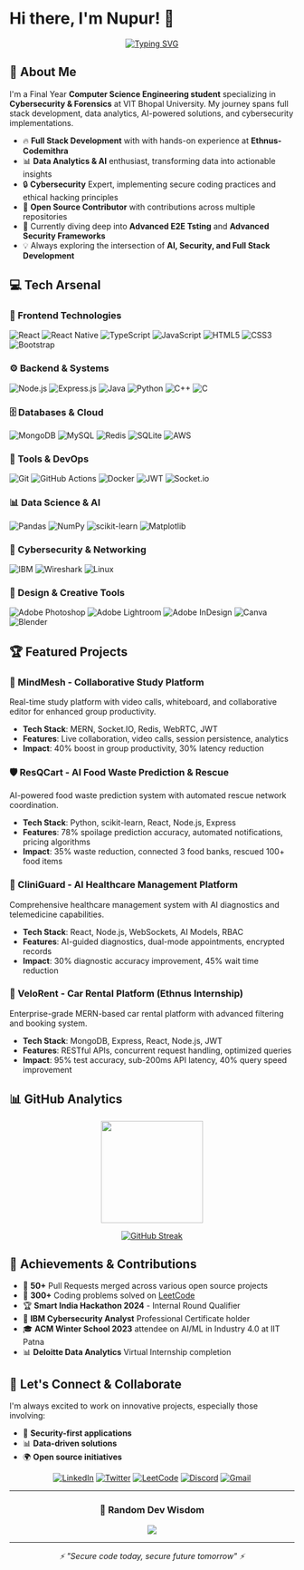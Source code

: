 # Hi there, I'm Nupur! 👋

<div align="center">
  
  [![Typing SVG](https://readme-typing-svg.herokuapp.com?font=Fira+Code&weight=500&size=25&pause=1000&color=FF6B6B&center=true&vCenter=true&random=false&width=600&lines=Full+Stack+Developer;Data+Analyst+%26+AI+Enthusiast;Cybersecurity+Explorer;Open+Source+Contributor)](https://git.io/typing-svg)
  
</div>

## 🚀 About Me

I'm a Final Year **Computer Science Engineering student** specializing in **Cybersecurity & Forensics** at VIT Bhopal University. My journey spans full stack development, data analytics, AI-powered solutions, and cybersecurity implementations. 

- 🔥 **Full Stack Development** with with hands-on experience at **Ethnus-Codemithra** 
- 📊 **Data Analytics & AI** enthusiast, transforming data into actionable insights  
- 🔒 **Cybersecurity** Expert, implementing secure coding practices and ethical hacking principles
- 🌟 **Open Source Contributor** with contributions across multiple repositories
- 🎯 Currently diving deep into **Advanced E2E Tsting** and **Advanced Security Frameworks**
- 💡 Always exploring the intersection of **AI, Security, and Full Stack Development**

## 💻 Tech Arsenal

### 🎨 Frontend Technologies
![React](https://img.shields.io/badge/react-%2320232a.svg?style=for-the-badge&logo=react&logoColor=%2361DAFB)
![React Native](https://img.shields.io/badge/react_native-%2320232a.svg?style=for-the-badge&logo=react&logoColor=%2361DAFB)
![TypeScript](https://img.shields.io/badge/typescript-%23007ACC.svg?style=for-the-badge&logo=typescript&logoColor=white)
![JavaScript](https://img.shields.io/badge/javascript-%23323330.svg?style=for-the-badge&logo=javascript&logoColor=%23F7DF1E)
![HTML5](https://img.shields.io/badge/html5-%23E34F26.svg?style=for-the-badge&logo=html5&logoColor=white)
![CSS3](https://img.shields.io/badge/css3-%231572B6.svg?style=for-the-badge&logo=css3&logoColor=white)
![Bootstrap](https://img.shields.io/badge/bootstrap-%23563D7C.svg?style=for-the-badge&logo=bootstrap&logoColor=white)

### ⚙️ Backend & Systems
![Node.js](https://img.shields.io/badge/node.js-6DA55F?style=for-the-badge&logo=node.js&logoColor=white)
![Express.js](https://img.shields.io/badge/express.js-%23404d59.svg?style=for-the-badge&logo=express&logoColor=%2361DAFB)
![Java](https://img.shields.io/badge/java-%23ED8B00.svg?style=for-the-badge&logo=openjdk&logoColor=white)
![Python](https://img.shields.io/badge/python-3670A0?style=for-the-badge&logo=python&logoColor=ffdd54)
![C++](https://img.shields.io/badge/c++-%2300599C.svg?style=for-the-badge&logo=c%2B%2B&logoColor=white)
![C](https://img.shields.io/badge/c-%2300599C.svg?style=for-the-badge&logo=c&logoColor=white)

### 🗄️ Databases & Cloud
![MongoDB](https://img.shields.io/badge/MongoDB-%234ea94b.svg?style=for-the-badge&logo=mongodb&logoColor=white)
![MySQL](https://img.shields.io/badge/mysql-%2300f.svg?style=for-the-badge&logo=mysql&logoColor=white)
![Redis](https://img.shields.io/badge/redis-%23DD0031.svg?style=for-the-badge&logo=redis&logoColor=white)
![SQLite](https://img.shields.io/badge/sqlite-%2307405e.svg?style=for-the-badge&logo=sqlite&logoColor=white)
![AWS](https://img.shields.io/badge/AWS-%23FF9900.svg?style=for-the-badge&logo=amazon-aws&logoColor=white)

### 🔧 Tools & DevOps
![Git](https://img.shields.io/badge/git-%23F05033.svg?style=for-the-badge&logo=git&logoColor=white)
![GitHub Actions](https://img.shields.io/badge/github%20actions-%232671E5.svg?style=for-the-badge&logo=githubactions&logoColor=white)
![Docker](https://img.shields.io/badge/docker-%230db7ed.svg?style=for-the-badge&logo=docker&logoColor=white)
![JWT](https://img.shields.io/badge/JWT-black?style=for-the-badge&logo=JSON%20web%20tokens)
![Socket.io](https://img.shields.io/badge/Socket.io-black?style=for-the-badge&logo=socket.io&badgeColor=010101)

### 📊 Data Science & AI
![Pandas](https://img.shields.io/badge/pandas-%23150458.svg?style=for-the-badge&logo=pandas&logoColor=white)
![NumPy](https://img.shields.io/badge/numpy-%23013243.svg?style=for-the-badge&logo=numpy&logoColor=white)
![scikit-learn](https://img.shields.io/badge/scikit--learn-%23F7931E.svg?style=for-the-badge&logo=scikit-learn&logoColor=white)
![Matplotlib](https://img.shields.io/badge/Matplotlib-%23ffffff.svg?style=for-the-badge&logo=Matplotlib&logoColor=black)

### 🔐 Cybersecurity & Networking  
![IBM](https://img.shields.io/badge/IBM%20Cybersecurity-1261FE?style=for-the-badge&logo=IBM&logoColor=white)
![Wireshark](https://img.shields.io/badge/Wireshark-1679A7?style=for-the-badge&logo=Wireshark&logoColor=white)
![Linux](https://img.shields.io/badge/Linux-FCC624?style=for-the-badge&logo=linux&logoColor=black)

### 🎨 Design & Creative Tools
![Adobe Photoshop](https://img.shields.io/badge/adobe%20photoshop-%2331A8FF.svg?style=for-the-badge&logo=adobe%20photoshop&logoColor=white)
![Adobe Lightroom](https://img.shields.io/badge/Adobe%20Lightroom-31A8FF.svg?style=for-the-badge&logo=Adobe%20Lightroom&logoColor=white)
![Adobe InDesign](https://img.shields.io/badge/Adobe%20InDesign-49021F?style=for-the-badge&logo=adobeindesign&logoColor=white)
![Canva](https://img.shields.io/badge/Canva-%2300C4CC.svg?style=for-the-badge&logo=Canva&logoColor=white)
![Blender](https://img.shields.io/badge/blender-%23F5792A.svg?style=for-the-badge&logo=blender&logoColor=white)

## 🏆 Featured Projects

### 🧠 MindMesh - Collaborative Study Platform
Real-time study platform with video calls, whiteboard, and collaborative editor for enhanced group productivity.
- **Tech Stack**: MERN, Socket.IO, Redis, WebRTC, JWT
- **Features**: Live collaboration, video calls, session persistence, analytics
- **Impact**: 40% boost in group productivity, 30% latency reduction

### 🛡️ ResQCart - AI Food Waste Prediction & Rescue
AI-powered food waste prediction system with automated rescue network coordination.
- **Tech Stack**: Python, scikit-learn, React, Node.js, Express
- **Features**: 78% spoilage prediction accuracy, automated notifications, pricing algorithms
- **Impact**: 35% waste reduction, connected 3 food banks, rescued 100+ food items

### 🏥 CliniGuard - AI Healthcare Management Platform  
Comprehensive healthcare management system with AI diagnostics and telemedicine capabilities.
- **Tech Stack**: React, Node.js, WebSockets, AI Models, RBAC
- **Features**: AI-guided diagnostics, dual-mode appointments, encrypted records
- **Impact**: 30% diagnostic accuracy improvement, 45% wait time reduction

### 🚗 VeloRent - Car Rental Platform (Ethnus Internship)
Enterprise-grade MERN-based car rental platform with advanced filtering and booking system.
- **Tech Stack**: MongoDB, Express, React, Node.js, JWT
- **Features**: RESTful APIs, concurrent request handling, optimized queries
- **Impact**: 95% test accuracy, sub-200ms API latency, 40% query speed improvement


## 📊 GitHub Analytics

<div align="center">
  
  <img height="180em" src="https://github-readme-stats.vercel.app/api/top-langs/?username=Nupurshivani&layout=compact&langs_count=8&theme=radical"/>
  
</div>

<div align="center">
  
  [![GitHub Streak](https://github-readme-streak-stats.herokuapp.com/?user=Nupurshivani&theme=radical)](https://git.io/streak-stats)
  
</div>

## 🏅 Achievements & Contributions

- 🎯 **50+** Pull Requests merged across various open source projects
- 🧩 **300+** Coding problems solved on [LeetCode](https://leetcode.com/u/IAM_NUPUR_SHIVANI/)
- 🏆 **Smart India Hackathon 2024** - Internal Round Qualifier
- 📜 **IBM Cybersecurity Analyst** Professional Certificate holder
- 🎓 **ACM Winter School 2023** attendee on AI/ML in Industry 4.0 at IIT Patna
- 📊 **Deloitte Data Analytics** Virtual Internship completion


## 🤝 Let's Connect & Collaborate

I'm always excited to work on innovative projects, especially those involving:
- 🔐 **Security-first applications**
- 📊 **Data-driven solutions**
- 🌍 **Open source initiatives**

<div align="center">
  
  [![LinkedIn](https://img.shields.io/badge/LinkedIn-%230077B5.svg?style=for-the-badge&logo=linkedin&logoColor=white)](https://linkedin.com/in/nupurshivani/)
  [![Twitter](https://img.shields.io/badge/Twitter-%231DA1F2.svg?style=for-the-badge&logo=Twitter&logoColor=white)](https://twitter.com/im_nupurshivani)
  [![LeetCode](https://img.shields.io/badge/LeetCode-000000?style=for-the-badge&logo=LeetCode&logoColor=#d16c06)](https://leetcode.com/u/IAM_NUPUR_SHIVANI/)
  [![Discord](https://img.shields.io/badge/Discord-%237289DA.svg?style=for-the-badge&logo=discord&logoColor=white)](https://discord.gg/nupurjha#7464)
  [![Gmail](https://img.shields.io/badge/Gmail-D14836?style=for-the-badge&logo=gmail&logoColor=white)](mailto:nupurjha.me@gmail.com)
  
</div>

---

<div align="center">
  
  
  ### 💭 Random Dev Wisdom
  ![](https://quotes-github-readme.vercel.app/api?type=horizontal&theme=radical)
  
</div>

---

<div align="center">
  <i>⚡ "Secure code today, secure future tomorrow" ⚡</i>
</div>
